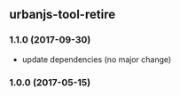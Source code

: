 ## urbanjs-tool-retire

### 1.1.0 (2017-09-30)
- update dependencies (no major change)

### 1.0.0 (2017-05-15)
